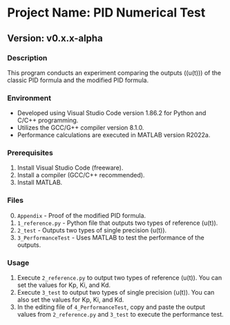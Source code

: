 
# Project Name: PID Numerical Test

## Version: v0.x.x-alpha

### Description
This program conducts an experiment comparing the outputs (\(u(t)\)) of the classic PID formula and the modified PID formula.

### Environment
- Developed using Visual Studio Code version 1.86.2 for Python and C/C++ programming.
- Utilizes the GCC/G++ compiler version 8.1.0.
- Performance calculations are executed in MATLAB version R2022a.

### Prerequisites
1. Install Visual Studio Code (freeware).
2. Install a compiler (GCC/C++ recommended).
3. Install MATLAB.

### Files
0. `Appendix` - Proof of the modified PID formula.
1. `1_reference.py` - Python file that outputs two types of reference \(u(t)\).
2. `2_test` - Outputs two types of single precision \(u(t)\).
3. `3_PerformanceTest` - Uses MATLAB to test the performance of the outputs.

### Usage
1. Execute `2_reference.py` to output two types of reference \(u(t)\). You can set the values for Kp, Ki, and Kd.
2. Execute `3_test` to output two types of single precision \(u(t)\). You can also set the values for Kp, Ki, and Kd.
3. In the editing file of `4_PerformanceTest`, copy and paste the output values from `2_reference.py` and `3_test` to execute the performance test.
